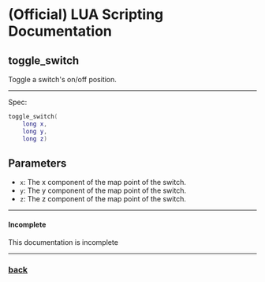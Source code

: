 
# (Official) LUA Scripting Documentation

## toggle_switch

Toggle a switch's on/off position.

___

Spec:

```lua
toggle_switch(
	long x,
	long y,
	long z)
```

## Parameters

- `x`: The x component of the map point of the switch.
- `y`: The y component of the map point of the switch.
- `z`: The z component of the map point of the switch.

___

#### Incomplete

This documentation is incomplete

___

### [back](../other)
